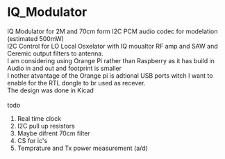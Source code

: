# IQ_Modulator
IQ Modulator for 2M and 70cm form I2C PCM audio codec for modelation (estimated 500mW)<br>
I2C Control for LO Local Osxelator with IQ moualtor RF amp and SAW and Ceremic output filters to antenna.<br>
<b><This is not complete yet still designing ></b>
I am considering using Orange Pi rather than Raspberry as it has build in Audio in and out and footprint is smaller<br>
I nother atvantage of the Orange pi is adtional USB ports witch I want to enable for the RTL dongle to br used as recever.<br>
The design was done in Kicad<br>
<br>
todo<br>
1) Real time clock<br>
2) I2C pull up resistors<br>
3) Maybe difrent 70cm filter
4) CS for ic's<br>
5) Temprature and Tx power measurement (a/d)


